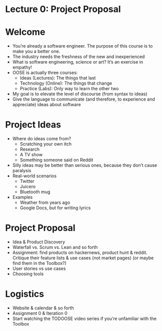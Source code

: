 # Lecture 0: Project Proposal

# Welcome

- You’re already a software engineer. The purpose of this course is to make you a better one.
- The industry needs the freshness of the new and inexperienced
- What is software engineering, science or art? It’s an exercise in empathy!
- OOSE is actually three courses:
  - Ideas (Lectures): The things that last
  - Technology (Online): The things that change
  - Practice (Labs): Only way to learn the other two
- My goal is to elevate the level of discourse (from syntax to ideas)
- Give the language to communicate (and therefore, to experience and appreciate) ideas about software

# Project Ideas

- Where do ideas come from?
  - Scratching your own itch
  - Research
  - A TV show
  - Something someone said on Reddit
- Silly ideas may be better than serious ones, because they don’t cause paralysis
- Real-world scenarios
  - Twitter
  - Juicero
  - Bluetooth mug
- Examples
  - Weather from years ago
  - Google Docs, but for writing lyrics

# Project Proposal

- Idea & Product Discovery
- Waterfall vs. Scrum vs. Lean and so forth
- Assignment: find products on hackernews, product hunt & reddit. Critique their feature lists & use cases (not market pages) (or maybe find them in the Toolbox?)
- User stories vs use cases
- Choosing tools

# Logistics

- Website & calendar & so forth
- Assignment 0 & Iteration 0
- Start watching the TODOOSE video series if you’re unfamiliar with the Toolbox
